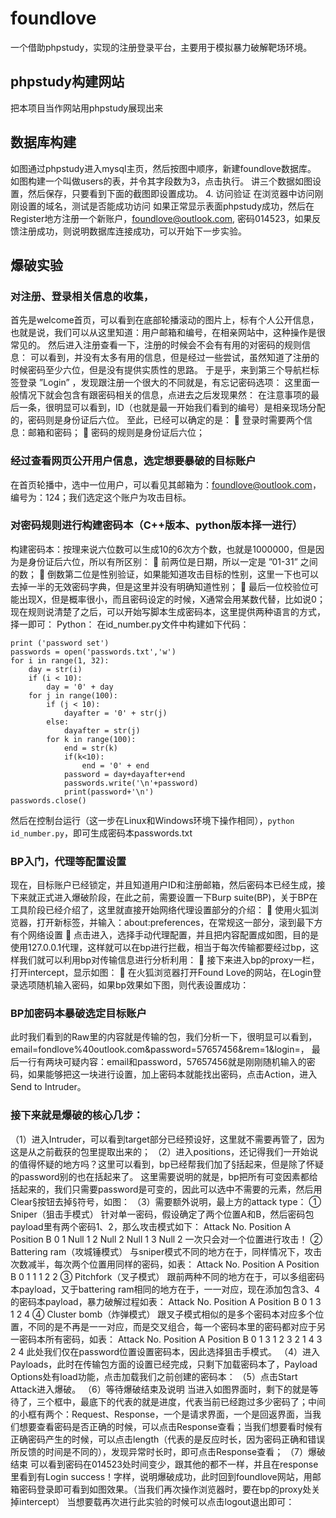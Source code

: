 # foundlove
一个借助phpstudy，实现的注册登录平台，主要用于模拟暴力破解靶场环境。
## phpstudy构建网站
把本项目当作网站用phpstudy展现出来
## 数据库构建
如图通过phpstudy进入mysql主页，然后按图中顺序，新建foundlove数据库。
如图构建一个叫做users的表，并令其字段数为3，点击执行。
讲三个数据如图设置，然后保存，只要看到下面的截图即设置成功。
4.	访问验证
在浏览器中访问刚刚设置的域名，测试是否能成功访问
如果正常显示表面phpstudy成功，然后在Register地方注册一个新账户，foundlove@outlook.com, 密码014523，如果反馈注册成功，则说明数据库连接成功，可以开始下一步实验。
## 爆破实验
### 对注册、登录相关信息的收集， 
首先是welcome首页，可以看到在底部轮播滚动的图片上，标有个人公开信息，也就是说，我们可以从这里知道：用户邮箱和编号，在相亲网站中，这种操作是很常见的。
然后进入注册查看一下，注册的时候会不会有有用的对密码的规则信息：
可以看到，并没有太多有用的信息，但是经过一些尝试，虽然知道了注册的时候密码至少六位，但是没有提供实质性的思路。
于是乎，来到第三个导航栏标签登录 ”Login” ，发现跟注册一个很大的不同就是，有忘记密码选项：
这里面一般情况下就会包含有跟密码相关的信息，点进去之后发现果然：
在注意事项的最后一条，很明显可以看到，ID（也就是最一开始我们看到的编号）是相亲现场分配的，密码则是身份证后六位。
至此，已经可以确定的是：
	登录时需要两个信息：邮箱和密码；
	密码的规则是身份证后六位；
### 经过查看网页公开用户信息，选定想要暴破的目标账户
在首页轮播中，选中一位用户，可以看见其邮箱为：foundlove@outlook.com，编号为：124；我们选定这个账户为攻击目标。
### 对密码规则进行构建密码本（C++版本、python版本择一进行）
构建密码本：按理来说六位数可以生成10的6次方个数，也就是1000000，但是因为是身份证后六位，所以有所区别：
	前两位是日期，所以一定是 ”01-31” 之间的数；
	倒数第二位是性别验证，如果能知道攻击目标的性别，这里一下也可以去掉一半的无效密码字典，但是这里并没有明确知道性别；
	最后一位校验位可能出现X，但是概率很小，而且密码设定的时候，X通常会用某数代替，比如说0；
现在规则说清楚了之后，可以开始写脚本生成密码本，这里提供两种语言的方式，择一即可：
Python：
在id_number.py文件中构建如下代码：
```
print ('password set')
passwords = open('passwords.txt','w')
for i in range(1, 32):
    day = str(i)
    if (i < 10):
        day = '0' + day
    for j in range(100):
        if (j < 10):
            dayafter = '0' + str(j)
        else:
            dayafter = str(j)        
        for k in range(100):
            end = str(k)
            if(k<10):
                end = '0' + end
            password = day+dayafter+end
            passwords.write('\n'+password)
            print(password+'\n')
passwords.close()
```
然后在控制台运行（这一步在Linux和Windows环境下操作相同），`python  id_number.py`，即可生成密码本passwords.txt
### BP入门，代理等配置设置
现在，目标账户已经锁定，并且知道用户ID和注册邮箱，然后密码本已经生成，接下来就正式进入爆破阶段，在此之前，需要设置一下Burp suite(BP)，关于BP在工具阶段已经介绍了，这里就直接开始网络代理设置部分的介绍：
	使用火狐浏览器，打开新标签，并输入：about:preferences，在常规这一部分，滚到最下方有个网络设置
	点击进入，选择手动代理配置，并且把内容配置成如图，目的是使用127.0.0.1代理，这样就可以在bp进行拦截，相当于每次传输都要经过bp，这样我们就可以利用bp对传输信息进行分析利用：
	接下来进入bp的proxy一栏，打开intercept，显示如图：
	在火狐浏览器打开Found Love的网站，在Login登录选项随机输入密码，如果bp效果如下图，则代表设置成功：
### BP加密码本暴破选定目标账户
此时我们看到的Raw里的内容就是传输的包，我们分析一下，很明显可以看到，email=fondlove%40outlook.com&password=57657456&rem=1&login=，
最后一行有两块可疑内容：email和password，57657456就是刚刚随机输入的密码，如果能够把这一块进行设置，加上密码本就能找出密码，点击Action，进入Send to Intruder。
### 接下来就是爆破的核心几步：
（1）进入Intruder，可以看到target部分已经预设好，这里就不需要再管了，因为这是从之前截获的包里提取出来的；
（2）进入positions，还记得我们一开始说的值得怀疑的地方吗？这里可以看到，bp已经帮我们加了§括起来，但是除了怀疑的password别的也在括起来了。
这里需要说明的就是，bp把所有可变因素都给括起来的，我们只需要password是可变的，因此可以选中不需要的元素，然后用Clear§按钮去掉§符号，如图：
（3）需要额外说明，最上方的attack type：
① Sniper（狙击手模式）
针对单一密码，假设确定了两个位置A和B，然后密码包payload里有两个密码1、2，那么攻击模式如下：
Attack No.	Position A	Position B
0	1	Null
1	2	Null
2	Null	1
3	Null	2
一次只会对一个位置进行攻击！
② Battering ram（攻城锤模式）
与sniper模式不同的地方在于，同样情况下，攻击次数减半，每次两个位置用同样的密码，如表：
Attack No.	Position A	Position B
0	1	1
1	2	2
③ Pitchfork（叉子模式）
跟前两种不同的地方在于，可以多组密码本payload，又于battering ram相同的地方在于，一一对应，现在添加包含3、4的密码本payload，暴力破解过程如表：
Attack No.	Position A	Position B
0	1	3
1	2	4
④ Cluster bomb（炸弹模式）
跟叉子模式相似的是多个密码本对应多个位置，不同的是不再是一一对应，而是交叉组合，每一个密码本里的密码都对应于另一密码本所有密码，如表：
Attack No.	Position A	Position B
0	1	3
1	2	3
2	1	4
3	2	4
		此处我们仅在password位置设置密码本，因此选择狙击手模式。
（4）进入Payloads，此时在传输包方面的设置已经完成，只剩下加载密码本了，Payload Options处有load功能，点击加载我们之前创建的密码本：
（5）点击Start Attack进入爆破。
（6）等待爆破结束及说明 
当进入如图界面时，剩下的就是等待了，三个框中，最底下的代表的就是进度，代表当前已经跑过多少密码了；中间的小框有两个：Request、Response，一个是请求界面，一个是回返界面，当我们想要查看密码是否正确的时候，可以点击Response查看；当我们想要看时候有正确密码产生的时候，可以点击length（代表的是反应时长，因为密码正确和错误所反馈的时间是不同的），发现异常时长时，即可点击Response查看；
（7）爆破结束
可以看到密码在014523处时间变少，跟其他的都不一样，并且在response里看到有Login success！字样，说明爆破成功，此时回到foundlove网站，用邮箱密码登录即可看到如图效果。（当我们再次操作浏览器时，要在bp的proxy处关掉intercept）
当想要载再次进行此实验的时候可以点击logout退出即可：
